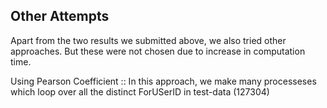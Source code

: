 


## Other Attempts
Apart from the two results we submitted above, we also tried other approaches.
But these were not chosen due to increase in computation time.

Using Pearson Coefficient :: In this approach, we make many processeses which loop over all the distinct ForUSerID in test-data (127304)